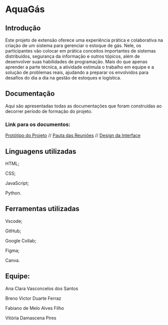 # AquaGás

## Introdução
Este projeto de extensão oferece uma experiência prática e colaborativa na criação de um sistema para gerenciar o estoque de gás. Nele, os participantes vão colocar em prática conceitos importantes de sistemas distribuídos, segurança da informação e outros tópicos, além de desenvolver suas habilidades de programação. Mais do que apenas aprender a parte técnica, a atividade estimula o trabalho em equipe e a solução de problemas reais, ajudando a preparar os envolvidos para desafios do dia a dia na gestão de estoques e logística.

## Documentação
Aqui são apresentadas todas as documentações que foram construídas ao decorrer período de formação do projeto.

### Link para os documentos:
[Protótipo do Projeto](https://fabiano-alves17.github.io/SiteAquaGas/) //
[Pauta das Reuniões](https://docs.google.com/document/d/1GutlWcdsHpsSCHB3dkuom7uqxFijP25m/edit?usp=sharing&ouid=101417349461532347806&rtpof=true&sd=true) //
[Design da Interface](https://aquagas.my.canva.site/projext)

## Linguagens utilizadas
HTML;

CSS;

JavaScript;

Python.

## Ferramentas utilizadas
Vscode;

GitHub;

Google Collab;

Figma;

Canva.

## Equipe:

Ana Clara Vasconcelos dos Santos

Breno Victor Duarte Ferraz

Fabiano de Melo Alves Filho

Vitória Damascena Pires
